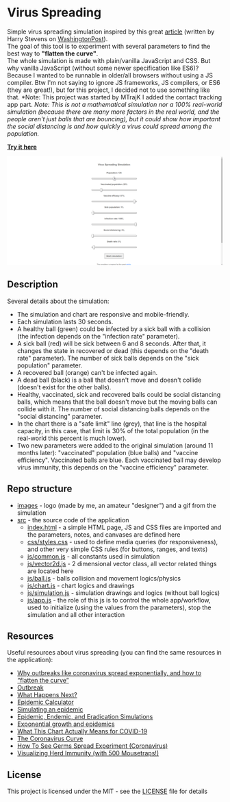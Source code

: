 # Virus Spreading

Simple virus spreading simulation inspired by this great [article](https://www.washingtonpost.com/graphics/2020/world/corona-simulator/) (written by Harry Stevens on [WashingtonPost](https://www.washingtonpost.com/)).\
The goal of this tool is to experiment with several parameters to find the best way to **"flatten the curve"**.\
The whole simulation is made with plain/vanilla JavaScript and CSS. But why vanilla JavaScript (without some newer specification like ES6)? Because I wanted to be runnable in older/all browsers without using a JS compiler. Btw I'm not saying to ignore JS frameworks, JS compilers, or ES6 (they are great!), but for this project, I decided not to use something like that.
*Note: This project was started by MTrajK I added the contact tracking app part.
*Note: This is not a mathematical simulation nor a 100% real-world simulation (because there are many more factors in the real world, and the people aren't just balls that are bouncing), but it could show how important the social distancing is and how quickly a virus could spread among the population.*

**[Try it here](https://mtrajk.github.io/virus-spreading/)**

<p align="center">
    <img src="https://raw.githubusercontent.com/MTrajK/virus-spreading/master/images/simulation_v2.gif" width="800px" title="simulation">
</p>


## Description

Several details about the simulation:

- The simulation and chart are responsive and mobile-friendly.
- Each simulation lasts 30 seconds.
- A healthy ball (green) could be infected by a sick ball with a collision (the infection depends on the "infection rate" parameter).
- A sick ball (red) will be sick between 6 and 8 seconds. After that, it changes the state in recovered or dead (this depends on the "death rate" parameter). The number of sick balls depends on the "sick population" parameter.
- A recovered ball (orange) can't be infected again.
- A dead ball (black) is a ball that doesn't move and doesn't collide (doesn't exist for the other balls).
- Healthy, vaccinated, sick and recovered balls could be social distancing balls, which means that the ball doesn't move but the moving balls can collide with it. The number of social distancing balls depends on the "social distancing" parameter.
- In the chart there is a "safe limit" line (grey), that line is the hospital capacity, in this case, that limit is 30% of the total population (in the real-world this percent is much lower).
- Two new parameters were added to the original simulation (around 11 months later): "vaccinated" population (blue balls) and "vaccine efficiency". Vaccinated balls are blue. Each vaccinated ball may develop virus immunity, this depends on the "vaccine efficiency" parameter.


## Repo structure

- [images](images) - logo (made by me, an amateur "designer") and a gif from the simulation
- [src](src) - the source code of the application
    * [index.html](https://github.com/MTrajK/virus-spreading/tree/master/src/index.html) - a simple HTML page, JS and CSS files are imported and the parameters, notes, and canvases are defined here
    * [css/styles.css](https://github.com/MTrajK/virus-spreading/tree/master/src/css/styles.css) - used to define media queries (for responsiveness), and other very simple CSS rules (for buttons, ranges, and texts)
    * [js/common.js](https://github.com/MTrajK/virus-spreading/tree/master/src/js/common.js) - all constants used in simulation
    * [js/vector2d.js](https://github.com/MTrajK/virus-spreading/tree/master/src/js/vector2d.js) - 2 dimensional vector class, all vector related things are located here
    * [js/ball.js](https://github.com/MTrajK/virus-spreading/tree/master/src/js/ball.js) - balls collision and movement logics/physics
    * [js/chart.js](https://github.com/MTrajK/virus-spreading/tree/master/src/js/chart.js) - chart logics and drawings
    * [js/simulation.js](https://github.com/MTrajK/virus-spreading/tree/master/src/js/simulation.js) - simulation drawings and logics (without ball logics)
    * [js/app.js](https://github.com/MTrajK/virus-spreading/tree/master/src/js/app.js) - the role of this js is to control the whole app/workflow, used to initialize (using the values from the parameters), stop the simulation and all other interaction


## Resources

Useful resources about virus spreading (you can find the same resources in the application):
- [Why outbreaks like coronavirus spread exponentially, and how to “flatten the curve”](https://www.washingtonpost.com/graphics/2020/world/corona-simulator/)
- [Outbreak](https://meltingasphalt.com/interactive/outbreak/)
- [What Happens Next?](https://ncase.me/covid-19/)
- [Epidemic Calculator](http://gabgoh.github.io/COVID/index.html)
- [Simulating an epidemic](https://www.youtube.com/watch?v=gxAaO2rsdIs)
- [Epidemic, Endemic, and Eradication Simulations](https://www.youtube.com/watch?v=7OLpKqTriio)
- [Exponential growth and epidemics](https://www.youtube.com/watch?v=Kas0tIxDvrg)
- [What This Chart Actually Means for COVID-19](https://www.youtube.com/watch?v=fgBla7RepXU)
- [The Coronavirus Curve](https://www.youtube.com/watch?v=k6nLfCbAzgo)
- [How To See Germs Spread Experiment (Coronavirus)](https://www.youtube.com/watch?v=I5-dI74zxPg)
- [Visualizing Herd Immunity (with 500 Mousetraps!)](https://www.youtube.com/watch?v=Et_J8_x4qBs)


## License

This project is licensed under the MIT - see the [LICENSE](LICENSE) file for details
